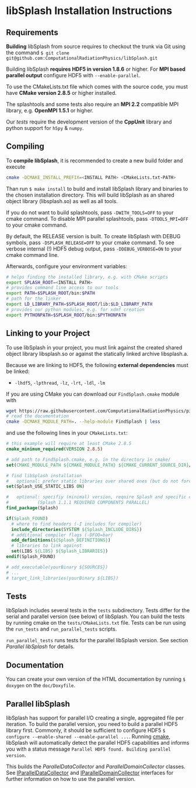 libSplash Installation Instructions
===================================

Requirements
------------

**Building** libSplash from source requires to checkout the trunk via Git
using the command
`$ git clone git@github.com:ComputationalRadiationPhysics/libSplash.git`

Building libSplash **requires HDF5 in version 1.8.6** or higher.
For **MPI based parallel output** configure HDF5 with `--enable-parallel`.

To use the CMakeLists.txt file which comes with the source code, you must have
**CMake version 2.8.5** or higher installed.

The splashtools and some tests also require an **MPI 2.2** compatible MPI library,
e.g. **OpenMPI 1.5.1** or higher.

Our *tests* require the development version of the **CppUnit** library and
python support for `h5py` & `numpy`.


Compiling
---------

To **compile libSplash**, it is recommended to create a new build folder and execute
```bash
cmake -DCMAKE_INSTALL_PREFIX=<INSTALL PATH> <CMakeLists.txt-PATH>
```

Than run `$ make install` to build and install libSplash library and binaries to the chosen
installation directory. This will build libSplash as an shared object library (libsplash.so)
as well as all tools.

If you do not want to build splashtools, pass `-DWITH_TOOLS=OFF` to your cmake command.
To disable MPI parallel splashtools, pass `-DTOOLS_MPI=OFF` to your cmake command.

By default, the RELEASE version is built. To create libSplash with DEBUG symbols,
pass `-DSPLASH_RELEASE=OFF` to your cmake command.
To see verbose internal (!) HDF5 debug output, pass `-DDEBUG_VERBOSE=ON`
to your cmake command line.

Afterwards, configure your environment variables:
```bash
# helps finding the installed library, e.g. with CMake scripts
export SPLASH_ROOT=<INSTALL PATH>
# provides command line access to our tools
export PATH=$SPLASH_ROOT/bin:$PATH
# path for the linker
export LD_LIBRARY_PATH=$SPLASH_ROOT/lib:$LD_LIBRARY_PATH
# provides our python modules, e.g. for xdmf creation
export PYTHONPATH=$SPLASH_ROOT/bin:$PYTHONPATH
```


Linking to your Project
-----------------------

To use libSplash in your project, you must link against the created shared object library
libsplash.so or against the statically linked archive libsplash.a.

Because we are linking to HDF5, the following **external dependencies** must be linked:
- `-lhdf5`, `-lpthread`, `-lz`, `-lrt`, `-ldl`, `-lm`

If you are using CMake you can download our `FindSplash.cmake` module with
```bash
wget https://raw.githubusercontent.com/ComputationalRadiationPhysics/picongpu/dev/src/cmake/FindSplash.cmake
# read the documentation
cmake -DCMAKE_MODULE_PATH=. --help-module FindSplash | less
```

and use the following lines in your `CMakeLists.txt`:
```cmake
# this example will require at least CMake 2.8.5
cmake_minimum_required(VERSION 2.8.5)

# add path to FindSplash.cmake, e.g. in the directory in cmake/
set(CMAKE_MODULE_PATH ${CMAKE_MODULE_PATH} ${CMAKE_CURRENT_SOURCE_DIR}/cmake/)

# find libSplash installation
#   optional: prefer static libraries over shared ones (but do not force them)
set(Splash_USE_STATIC_LIBS ON)

#   optional: specifiy (minimal) version, require Splash and specific components, e.g.
#           (Splash 1.1.1 REQUIRED COMPONENTS PARALLEL)
find_package(Splash)

if(Splash_FOUND)
  # where to find headers (-I includes for compiler)
  include_directories(SYSTEM ${Splash_INCLUDE_DIRS})
  # additional compiler flags (-DFOO=bar)
  add_definitions(${Splash_DEFINITIONS})
  # libraries to link against
  set(LIBS ${LIBS} ${Splash_LIBRARIES})
endif(Splash_FOUND)

# add_executable(yourBinary ${SOURCES})
# ...
# target_link_libraries(yourBinary ${LIBS})
```

Tests
-----

libSplash includes several tests in the `tests` subdirectory.
Tests differ for the serial and parallel version (see below) of libSplash.
You can build the tests by running cmake on the `tests/CMakeLists.txt` file.
Tests can be run using the `run_tests` and `run_parallel_tests` scripts.

`run_parallel_tests` runs tests for the parallel libSplash version.
See section *Parallel libSplash* for details.


Documentation
-------------

You can create your own version of the HTML documentation by running
`$ doxygen` on the `doc/Doxyfile`.


Parallel libSplash
------------------

libSplash has support for parallel I/O creating a single, aggregated file per iteration.
To build the parallel version, you need to build a parallel HDF5 library first.
Commonly, it should be sufficient to configure HDF5 `$ configure --enable-shared --enable-parallel ...`.
Running [cmake](#Compiling), libSplash will automatically detect the parallel HDF5
capabilities and informs you with a status message
`Parallel HDF5 found. Building parallel version`.

This builds the *ParallelDataCollector* and *ParallelDomainCollector* classes.
See
[IParallelDataCollector](https://computationalradiationphysics.github.io/libSplash/classsplash_1_1_i_parallel_data_collector.html)
and
[IParallelDomainCollector](https://computationalradiationphysics.github.io/libSplash/classsplash_1_1_i_parallel_domain_collector.html)
interfaces for further information on how to use the parallel version.
